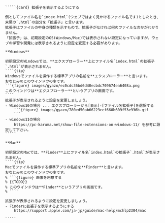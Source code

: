 ``````{div} taskcard
`````{card} 拡張子を表示するようにする

例としてファイル名を`index.html`(ウェブではよく見かけるファイル名です)としたとき、末尾の`.html`の部分を「拡張子」と言います。
拡張子はファイルの中身の種類を示すもので、拡張子がなければ何のファイルなのかがわかりません。
「拡張子」は、初期設定のOS(Windows/Mac)では表示されない設定になっていますが、ウェブの学習や開発には表示されるように設定を変更する必要があります。

**Windows**

初期設定のWindowsでは、**エクスプローラー**上にファイル名`index.html`の拡張子`.html`が表示されません。
````{tip}
Windowsでファイルを操作する標準アプリの名前を**エクスプローラー**と言います。
おなじみのこのウインドウの事です。
```{figure} images/gyazo/ec0cdc36bd6d40ecbdc709674ea6408a.png
このウインドウは**エクスプローラー**というアプリの画面です。
````
拡張子が表示されるように設定を変更しましょう。
- Windows10の場合 ... エクスプローラーから[表示]-[ファイル名拡張子]を選択する
	```{figure} images/gyazo/780ed50ab66223ccf660b609f53e936b.gif
	```
- windows11の場合
	https://pc-karuma.net/show-file-extensions-on-windows-11/ を参考に設定して下さい。
`````

**Mac**

初期設定のMacでは、**Finder**上にファイル名`index.html`の拡張子`.html`が表示されません。
````{tip}
Macでファイルを操作する標準アプリの名前を**Finder**と言います。
おなじみのこのウインドウの事です。
% ```{figure} 画像を用意する
% {{TODO}}
% このウインドウは**Finder**というアプリの画面です。
% ````

拡張子が表示されるように設定を変更しましょう。
- Finderに拡張子を表示するようにする
	https://support.apple.com/ja-jp/guide/mac-help/mchlp2304/mac

`````
